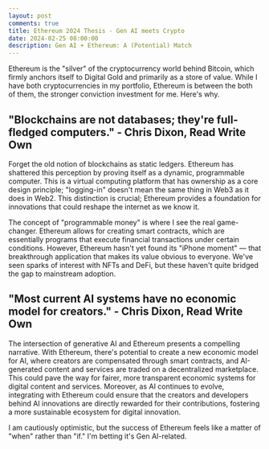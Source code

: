```yaml
---
layout: post
comments: true
title: Ethereum 2024 Thesis - Gen AI meets Crypto
date: 2024-02-25 08:00:00
description: Gen AI + Ethereum: A (Potential) Match
---
```

Ethereum is the "silver" of the cryptocurrency world behind Bitcoin, which firmly anchors itself to Digital Gold and primarily as a store of value. While I have both cryptocurrencies in my portfolio, Ethereum is between the both of them, the stronger conviction investment for me. Here's why.

## "Blockchains are not databases; they're full-fledged computers." - Chris Dixon, Read Write Own

Forget the old notion of blockchains as static ledgers. Ethereum has shattered this perception by proving itself as a dynamic, programmable computer. This is a virtual computing platform that has ownership as a core design principle; "logging-in" doesn't mean the same thing in Web3 as it does in Web2. This distinction is crucial; Ethereum provides a foundation for innovations that could reshape the internet as we know it.

The concept of "programmable money" is where I see the real game-changer. Ethereum allows for creating smart contracts, which are essentially programs that execute financial transactions under certain conditions. However, Ethereum hasn't yet found its "iPhone moment" — that breakthrough application that makes its value obvious to everyone. We've seen sparks of interest with NFTs and DeFi, but these haven't quite bridged the gap to mainstream adoption.

## "Most current AI systems have no economic model for creators." - Chris Dixon, Read Write Own

The intersection of generative AI and Ethereum presents a compelling narrative. With Ethereum, there's potential to create a new economic model for AI, where creators are compensated through smart contracts, and AI-generated content and services are traded on a decentralized marketplace. This could pave the way for fairer, more transparent economic systems for digital content and services. Moreover, as AI continues to evolve, integrating with Ethereum could ensure that the creators and developers behind AI innovations are directly rewarded for their contributions, fostering a more sustainable ecosystem for digital innovation.

I am cautiously optimistic, but the success of Ethereum feels like a matter of "when" rather than "if." I'm betting it's Gen AI-related.
